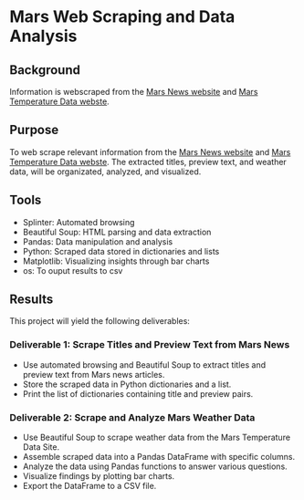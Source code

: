 # Mars Web Scraping and Data Analysis

## Background
Information is webscraped from the [Mars News website](https://static.bc-edx.com/data/web/mars_news/index.html#) and [Mars Temperature Data webste](https://static.bc-edx.com/data/web/mars_facts/temperature.html).

## Purpose
To  web scrape relevant information from the [Mars News website](https://static.bc-edx.com/data/web/mars_news/index.html#) and [Mars Temperature Data webste](https://static.bc-edx.com/data/web/mars_facts/temperature.html). The extracted titles, preview text, and weather data, will be organizated, analyzed, and visualized.

## Tools
- Splinter: Automated browsing
- Beautiful Soup: HTML parsing and data extraction
- Pandas: Data manipulation and analysis
- Python: Scraped data stored in dictionaries and lists
- Matplotlib: Visualizing insights through bar charts
- os: To ouput results to csv

## Results
This project will yield the following deliverables:
### Deliverable 1: Scrape Titles and Preview Text from Mars News
- Use automated browsing and Beautiful Soup to extract titles and preview text from Mars news articles.
- Store the scraped data in Python dictionaries and a list.
- Print the list of dictionaries containing title and preview pairs.

### Deliverable 2: Scrape and Analyze Mars Weather Data
- Use Beautiful Soup to scrape weather data from the Mars Temperature Data Site.
- Assemble scraped data into a Pandas DataFrame with specific columns.
- Analyze the data using Pandas functions to answer various questions.
- Visualize findings by plotting bar charts.
- Export the DataFrame to a CSV file.